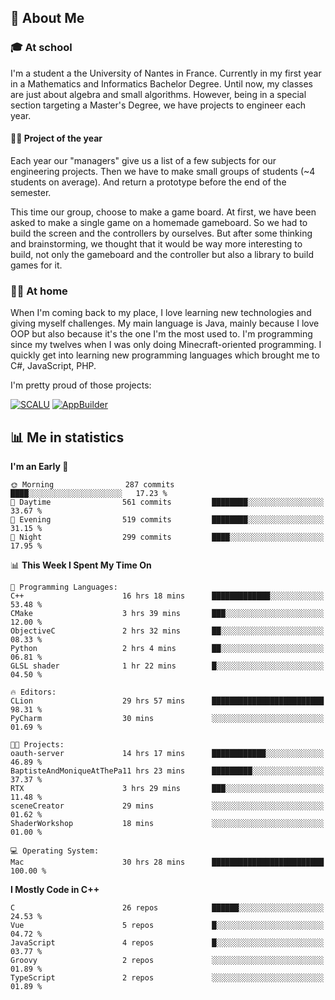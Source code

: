 ## 👀 About Me

### 🎓 At school

I'm a student a the University of Nantes in France. Currently in my first year in a Mathematics and Informatics Bachelor Degree. Until now, my classes are just about algebra and small algorithms. However, being in a special section targeting a Master's Degree, we have projects to engineer each year. 

#### 🔧🔬 Project of the year

Each year our "managers" give us a list of a few subjects for our engineering projects. Then we have to make small groups of students (~4 students on average). And return a prototype before the end of the semester.

This time our group, choose to make a game board. At first, we have been asked to make a single game on a homemade gameboard. So we had to build the screen and the controllers by ourselves. 
But after some thinking and brainstorming, we thought that it would be way more interesting to build, not only the gameboard and the controller but also a library to build games for it.

### 👨‍💻 At home

When I'm coming back to my place, I love learning new technologies and giving myself challenges. My main language is Java, mainly because I love OOP but also because it's the one I'm the most used to. I'm programming since my twelves when I was only doing Minecraft-oriented programming.  I quickly get into learning new programming languages which brought me to C#, JavaScript, PHP. 

I'm pretty proud of those projects:

[![SCALU](https://github-readme-stats.vercel.app/api/pin?username=renardfute&repo=SCALU)](https://github.com/renardfute/scalu)
[![AppBuilder](https://github-readme-stats.vercel.app/api/pin?username=pulsedev2&repo=AppBuilder)](https://github.com/pulsedev2/AppBuilder)

## 📊 Me in statistics
<!--START_SECTION:waka-->
**I'm an Early 🐤** 

```text
🌞 Morning                287 commits         ████░░░░░░░░░░░░░░░░░░░░░   17.23 % 
🌆 Daytime                561 commits         ████████░░░░░░░░░░░░░░░░░   33.67 % 
🌃 Evening                519 commits         ████████░░░░░░░░░░░░░░░░░   31.15 % 
🌙 Night                  299 commits         ████░░░░░░░░░░░░░░░░░░░░░   17.95 % 
```


📊 **This Week I Spent My Time On** 

```text
💬 Programming Languages: 
C++                      16 hrs 18 mins      █████████████░░░░░░░░░░░░   53.48 % 
CMake                    3 hrs 39 mins       ███░░░░░░░░░░░░░░░░░░░░░░   12.00 % 
ObjectiveC               2 hrs 32 mins       ██░░░░░░░░░░░░░░░░░░░░░░░   08.33 % 
Python                   2 hrs 4 mins        ██░░░░░░░░░░░░░░░░░░░░░░░   06.81 % 
GLSL shader              1 hr 22 mins        █░░░░░░░░░░░░░░░░░░░░░░░░   04.50 % 

🔥 Editors: 
CLion                    29 hrs 57 mins      █████████████████████████   98.31 % 
PyCharm                  30 mins             ░░░░░░░░░░░░░░░░░░░░░░░░░   01.69 % 

🐱‍💻 Projects: 
oauth-server             14 hrs 17 mins      ████████████░░░░░░░░░░░░░   46.89 % 
BaptisteAndMoniqueAtThePa11 hrs 23 mins      █████████░░░░░░░░░░░░░░░░   37.37 % 
RTX                      3 hrs 29 mins       ███░░░░░░░░░░░░░░░░░░░░░░   11.48 % 
sceneCreator             29 mins             ░░░░░░░░░░░░░░░░░░░░░░░░░   01.62 % 
ShaderWorkshop           18 mins             ░░░░░░░░░░░░░░░░░░░░░░░░░   01.00 % 

💻 Operating System: 
Mac                      30 hrs 28 mins      █████████████████████████   100.00 % 
```

**I Mostly Code in C++** 

```text
C                        26 repos            ██████░░░░░░░░░░░░░░░░░░░   24.53 % 
Vue                      5 repos             █░░░░░░░░░░░░░░░░░░░░░░░░   04.72 % 
JavaScript               4 repos             █░░░░░░░░░░░░░░░░░░░░░░░░   03.77 % 
Groovy                   2 repos             ░░░░░░░░░░░░░░░░░░░░░░░░░   01.89 % 
TypeScript               2 repos             ░░░░░░░░░░░░░░░░░░░░░░░░░   01.89 % 
```




<!--END_SECTION:waka-->

